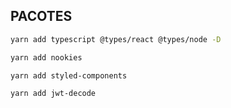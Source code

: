 ## PACOTES

```bash
yarn add typescript @types/react @types/node -D
```

```bash
yarn add nookies
```

```bash
yarn add styled-components
```

```bash
yarn add jwt-decode
```
